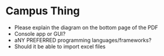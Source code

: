 # Campus Thing

- Please explain the diagram on the bottom page of the PDF
- Console app or GUI?
- aNY PREFERRED programming languages/frameworks?
- Should it be able to import excel files
